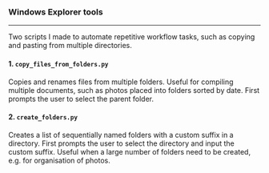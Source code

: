 ### Windows Explorer tools
---
Two scripts I made to automate repetitive workflow tasks, such as copying and pasting from multiple directories.

#### 1. `copy_files_from_folders.py`
Copies and renames files from multiple folders. Useful for compiling multiple documents, such as photos placed into folders sorted by date. First prompts the user to select the parent folder.


#### 2. `create_folders.py`
Creates a list of sequentially named folders with a custom suffix in a directory. First prompts the user to select the directory and input the custom suffix. Useful when a large number of folders need to be created, e.g. for organisation of photos.
